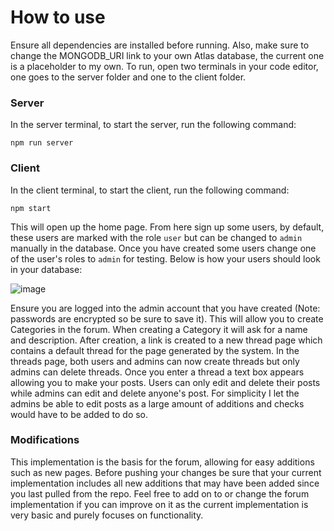 # How to use
Ensure all dependencies are installed before running. Also, make sure to change the MONGODB_URI link to your own Atlas database, the current one is a placeholder to my own. To run, open two terminals in your code editor, one goes to the server folder and one to the client folder.
### Server
In the server terminal, to start the server, run the following command:
```
npm run server
```
### Client
In the client terminal, to start the client, run the following command:
```
npm start
```
This will open up the home page. From here sign up some users, by default, these users are marked with the role `user` but can be changed to `admin` manually in the database. Once you have created some users change one of the user's roles to `admin` for testing. Below is how your users should look in your database:

![image](https://github.com/tdalbavie/Forum/assets/95503604/cf4953f1-dcd6-4c83-bbb0-fa905028e1fb)

Ensure you are logged into the admin account that you have created (Note: passwords are encrypted so be sure to save it). This will allow you to create Categories in the forum. When creating a Category it will ask for a name and description. After creation, a link is created to a new thread page which contains a default thread for the page generated by the system. In the threads page, both users and admins can now create threads but only admins can delete threads. Once you enter a thread a text box appears allowing you to make your posts. Users can only edit and delete their posts while admins can edit and delete anyone's post. For simplicity I let the admins be able to edit posts as a large amount of additions and checks would have to be added to do so. 
### Modifications
This implementation is the basis for the forum, allowing for easy additions such as new pages. Before pushing your changes be sure that your current implementation includes all new additions that may have been added since you last pulled from the repo. Feel free to add on to or change the forum implementation if you can improve on it as the current implementation is very basic and purely focuses on functionality.

